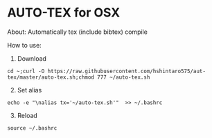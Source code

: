 # AUTO-TEX for OSX
About: Automatically tex (include bibtex) compile

How to use:

1) Download

``cd ~;curl -O https://raw.githubusercontent.com/hshintaro575/aut-tex/master/auto-tex.sh;chmod 777 ~/auto-tex.sh``

2) Set alias

``echo -e "\nalias tx='~/auto-tex.sh'"  >> ~/.bashrc``

3) Reload

``source ~/.bashrc``
